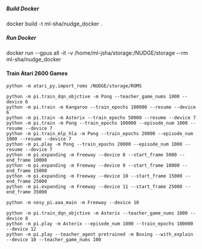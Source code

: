 
##### Build Docker
docker build -t ml-sha/nudge_docker .

##### Run Docker
docker run --gpus all -it -v /home/ml-jsha/storage:/NUDGE/storage --rm ml-sha/nudge_docker

#### Train Atari 2600 Games

``` 
python -m atari_py.import_roms /NUDGE/storage/ROMS

```

``` 
python -m pi.train_dqn_objctive -m Pong --teacher_game_nums 1000 --device 6
python -m pi.train -m Kangaroo --train_epochs 100000 --resume --device 6
python -m pi.train -m Asterix --train_epochs 50000 --resume --device 7
python -m pi.train -m Pong --train_epochs 100000 --episode_num 1000 --resume --device 7
python -m pi.train_mlp_hla -m Pong --train_epochs 20000 --episode_num 1000 --resume --device 7
python -m pi.play -m Pong --train_epochs 20000 --episode_num 1000 --resume --device 7
python -m pi.expanding -m Freeway --device 8 --start_frame 5000 --end_frame 10000
python -m pi.expanding -m Freeway --device 9 --start_frame 10000 --end_frame 15000
python -m pi.expanding -m Freeway --device 10 --start_frame 15000 --end_frame 25000
python -m pi.expanding -m Freeway --device 11 --start_frame 25000 --end_frame 35000

python -m nesy_pi.aaa_main -m Freeway --device 10

python -m pi.train_dqn_objctive -m Asterix --teacher_game_nums 1000 --device 8
python -m pi.play -m Asterix --episode_num 1000 --train_epochs 100000 --device 12
python -m pi.play --teacher_agent pretrained -m Boxing --with_explain --device 10 --teacher_game_nums 100
```